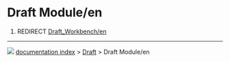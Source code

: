 # Draft Module/en
1.  REDIRECT [Draft_Workbench/en](Draft_Workbench/en.md)



---
![](images/Button_right.svg) [documentation index](../README.md) > [Draft](Draft_Workbench.md) > Draft Module/en
